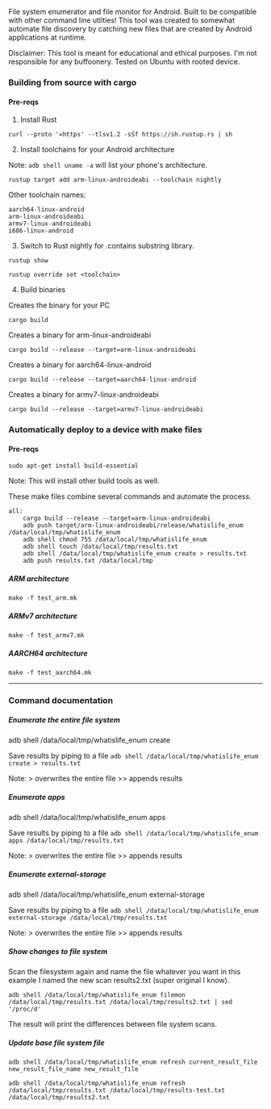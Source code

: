 File system enumerator and file monitor for Android. Built to be compatible with other command line utilties! This tool was created to somewhat automate file discovery by catching new files that are created by Android applications at runtime.

Disclaimer: This tool is meant for educational and ethical purposes. I'm not responsible for any buffoonery.
Tested on Ubuntu with rooted device.

### Building from source with cargo

#### Pre-reqs

1. Install Rust

`curl --proto '=https' --tlsv1.2 -sSf https://sh.rustup.rs | sh`

2. Install toolchains for your Android architecture

Note: `adb shell uname -a` will list your phone's architecture.

`rustup target add arm-linux-androideabi --toolchain nightly`

Other toolchain names:

```
aarch64-linux-android
arm-linux-androideabi
armv7-linux-androideabi
i686-linux-android
```

3. Switch to Rust nightly for .contains substring library.

`rustup show`

`rustup override set <toolchain>`

4. Build binaries

Creates the binary for your PC

`cargo build`

Creates a binary for arm-linux-androideabi

`cargo build --release --target=arm-linux-androideabi`

Creates a binary for aarch64-linux-android

`cargo build --release --target=aarch64-linux-android`

Creates a binary for armv7-linux-androideabi

`cargo build --release --target=armv7-linux-androideabi`

### Automatically deploy to a device with make files

#### Pre-reqs

`sudo apt-get install build-essential`

Note: This will install other build tools as well.

These make files combine several commands and automate the process.

```
all:
	cargo build --release --target=arm-linux-androideabi
	adb push target/arm-linux-androideabi/release/whatislife_enum /data/local/tmp/whatislife_enum
	adb shell chmod 755 /data/local/tmp/whatislife_enum
	adb shell touch /data/local/tmp/results.txt
	adb shell /data/local/tmp/whatislife_enum create > results.txt
	adb push results.txt /data/local/tmp

```

##### ARM architecture

`make -f test_arm.mk`

##### ARMv7 architecture

`make -f test_armv7.mk`

##### AARCH64 architecture

`make -f test_aarch64.mk`

---

### Command documentation

##### Enumerate the entire file system

adb shell /data/local/tmp/whatislife_enum create

Save results by piping to a file `adb shell /data/local/tmp/whatislife_enum create > results.txt`

Note: > overwrites the entire file >> appends results

##### Enumerate apps

adb shell /data/local/tmp/whatislife_enum apps

Save results by piping to a file `adb shell /data/local/tmp/whatislife_enum apps /data/local/tmp/results.txt`

Note: > overwrites the entire file >> appends results

##### Enumerate external-storage

adb shell /data/local/tmp/whatislife_enum external-storage

Save results by piping to a file `adb shell /data/local/tmp/whatislife_enum external-storage /data/local/tmp/results.txt`

Note: > overwrites the entire file >> appends results

##### Show changes to file system

Scan the filesystem again and name the file whatever you want in this example I named the new scan results2.txt (super original I know).

`adb shell /data/local/tmp/whatislife_enum filemon /data/local/tmp/results.txt /data/local/tmp/results2.txt | sed '/proc/d'`

The result will print the differences between file system scans.

##### Update base file system file

`adb shell /data/local/tmp/whatislife_enum refresh current_result_file new_result_file_name new_result_file`

`adb shell /data/local/tmp/whatislife_enum refresh /data/local/tmp/results.txt /data/local/tmp/results-test.txt /data/local/tmp/results2.txt`
